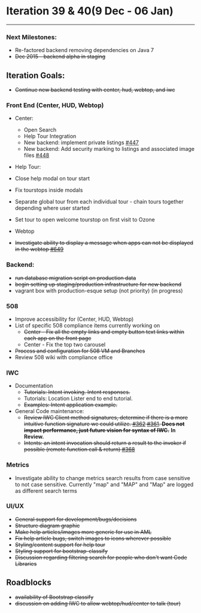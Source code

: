 # Iteration 39 & 40(9 Dec - 06 Jan)

*** 
### Next Milestones:
* Re-factored backend removing dependencies on Java 7
* ~~Dec 2015 - backend alpha in staging~~

## Iteration Goals:
* ~~Continue new backend testing with center, hud, webtop, and iwc~~

### Front End (Center, HUD, Webtop)

* Center:
  * Open Search
  * Help Tour Integration
  * New backend: implement private listings [#447](https://github.com/ozone-development/ozp-center/issues/447)
  * New backend: Add security marking to listings and associated image files [#448](https://github.com/ozone-development/ozp-center/issues/448)


* Help Tour:
 * Close help modal on tour start
 * Fix tourstops inside modals
 * Separate global tour from each individual tour - chain tours together depending where user started
 * Set tour to open welcome tourstop on first visit to Ozone

* Webtop
 * ~~Investigate ability to display a message when apps can not be displayed in the webtop  [#649](https://github.com/ozone-development/ozp-webtop/issues/649)~~

### Backend:
* ~~run database migration script on production data~~
* ~~begin setting up staging/production infrastructure for new backend~~
* vagrant box with production-esque setup (not priority) (in progress)

### 508 
* Improve accessibility for (Center, HUD, Webtop)
* List of specific 508 compliance items currently working on
   * ~~Center - Fix all the empty links and empty button text links within each app on the front page~~
   * Center - Fix the top two carousel 
* ~~Process and configuration for 508 VM and Branches~~ 
* Review 508 wiki with compliance office

### IWC
* Documentation
    * ~~Tutorials: Intent invoking. Intent responses.~~
    * Tutorials: Location Lister end to end tutorial.
    * ~~Examples: Intent application example.~~
* General Code maintenance:
    * ~~Review IWC Client method signatures, determine if there is a more intuitive function signature we could utilize. [#362](https://github.com/ozone-development/ozp-iwc/issues/362) [#361](https://github.com/ozone-development/ozp-iwc/issues/361). **Does not impact performance, just future vision for syntax of IWC.**~~ **In Review.**
    * ~~Intents: an intent invocation should return a result to the invoker if possible (remote function call & return) [#368](https://github.com/ozone-development/ozp-iwc/issues/368)~~

### Metrics
* Investigate ability to change metrics search results from case sensitive to not case sensitive. Currently "map" and "MAP" and "Map" are logged as different search terms

### UI/UX
* ~~General support for development/bugs/decisions~~
* ~~Structure diagram graphic~~
* ~~Make help articles/images more generic for use in AML~~
* ~~Fix help article bugs, switch images to icons wherever possible~~
* ~~Styling/content support for help tour~~
* ~~Styling support for bootstrap-classify~~
* ~~Discussion regarding filtering search for people who don't want Code Libraries~~ 

## Roadblocks
* ~~availability of Bootstrap classify~~
* ~~discussion on adding IWC to allow webtop/hud/center to talk (tour)~~